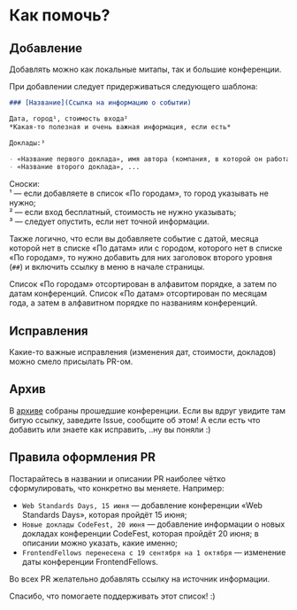 # Как помочь?

## Добавление

Добавлять можно как локальные митапы, так и большие конференции.

При добавлении следует придерживаться следующего шаблона:

```md
### [Название](Ссылка на информацию о событии)

Дата, город¹, стоимость входа²  
*Какая-то полезная и очень важная информация, если есть*

Доклады:³

- «Название первого доклада», имя автора (компания, в которой он работает (если есть))
- «Название второго доклада», ...
```

Сноски:  
¹ — если добавляете в список «По городам», то город указывать не нужно;  
² — если вход бесплатный, стоимость не нужно указывать;  
³ — следует опустить, если нет точной информации.

Также логично, что если вы добавляете событие с датой, месяца которой нет в списке «По датам» или с городом, которого нет в списке «По городам», то нужно добавить для них заголовок второго уровня (`##`) и включить ссылку в меню в начале страницы.

Список «По городам» отсортирован в алфавитом порядке, а затем по датам конференций. Список «По датам» отсортирован по месяцам года, а затем в алфавитном порядке по названиям конференций. 

## Исправления

Какие-то важные исправления (изменения дат, стоимости, докладов) можно смело присылать PR-ом.

## Архив

В [архиве](archive) собраны прошедшие конференции. Если вы вдруг увидите там битую ссылку, заведите Issue, сообщите об этом! А если есть что добавить или знаете как исправить, ..ну вы поняли :)

## Правила оформления PR

Постарайтесь в названии и описании PR наиболее чётко сформулировать, что конкретно вы меняете. Например:

- `Web Standards Days, 15 июня` — добавление конференции «Web Standards Days», которая пройдёт 15 июня;
- `Новые доклады CodeFest, 20 июня` — добавление информации о новых докладах конференции CodeFest, которая пройдёт 20 июня; в описании можно указать, какие именно;
- `FrontendFellows перенесена с 19 сентября на 1 октября` — изменение даты конференции FrontendFellows.

Во всех PR желательно добавлять ссылку на источник информации.

Спасибо, что помогаете поддерживать этот список! :)

